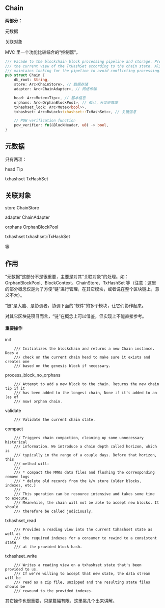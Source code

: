 ## Chain

**两部分：**

元数据

关联对象

MVC 里一个功能比较综合的“控制器”。

```rust
/// Facade to the blockchain block processing pipeline and storage. Provides
/// the current view of the TxHashSet according to the chain state. Also
/// maintains locking for the pipeline to avoid conflicting processing.
pub struct Chain {
    db_root: String,
    store: Arc<ChainStore>, // 数据存储
    adapter: Arc<ChainAdapter>, // 网络传输

    head: Arc<Mutex<Tip>>, // 基本信息
    orphans: Arc<OrphanBlockPool>, // 孤儿，分叉链管理
    txhashset_lock: Arc<Mutex<bool>>,
    txhashset: Arc<RwLock<txhashset::TxHashSet>>, // 关键信息

    // POW verification function
    pow_verifier: fn(&BlockHeader, u8) -> bool,
}
```

## 元数据

只有两项：

head Tip

txhashset TxHashSet

## 关联对象

store ChainStore

adapter ChainAdapter

orphans OrphanBlockPool

txhashset txhashset::TxHashSet

等

## 作用

“元数据”这部分不是很重要，主要是对其“关联对象”的处理。如：OrphanBlockPool、BlockContext、ChainStore、TxHashSet 等（注意：这里的部分概念仅是为了方便“链”进行管理，在其它模块，或者说在整个区块链上，意义不大）。

“链”是大脑、是协调者。协调下面的“软件”的多个模块，让它们协作起来。

对其它区块链项目而言，“链”在概念上可以借鉴，但实现上不能直接参考。

#### 重要操作

init

```
    /// Initializes the blockchain and returns a new Chain instance. Does a
    /// check on the current chain head to make sure it exists and creates one
    /// based on the genesis block if necessary.
```

process\_block\_no\_orphans

```
    /// Attempt to add a new block to the chain. Returns the new chain tip if it
    /// has been added to the longest chain, None if it's added to an (as of
    /// now) orphan chain.
```

validate

```
    /// Validate the current chain state.
```

compact

```
    /// Triggers chain compaction, cleaning up some unnecessary historical
    /// information. We introduce a chain depth called horizon, which is
    /// typically in the range of a couple days. Before that horizon, this
    /// method will:
    ///
    /// * compact the MMRs data files and flushing the corresponding remove logs
    /// * delete old records from the k/v store (older blocks, indexes, etc.)
    ///
    /// This operation can be resource intensive and takes some time to execute.
    /// Meanwhile, the chain will not be able to accept new blocks. It should
    /// therefore be called judiciously.
```

txhashset\_read

```
    /// Provides a reading view into the current txhashset state as well as
    /// the required indexes for a consumer to rewind to a consistent state
    /// at the provided block hash.
```

txhashset\_write

```
    /// Writes a reading view on a txhashset state that's been provided to us.
    /// If we're willing to accept that new state, the data stream will be
    /// read as a zip file, unzipped and the resulting state files should be
    /// rewound to the provided indexes.
```

其它操作也很重要，只是篇幅有限，这里挑几个出来讲解。


